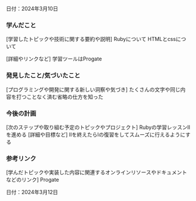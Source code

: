 日付：2024年3月10日

### 学んだこと
[学習したトピックや技術に関する要約や説明]
Rubyについて
HTMLとcssについて

[詳細やリンクなど]
学習ツールはProgate

### 発見したこと/気づいたこと
[プログラミングや開発に関する新しい洞察や気づき]
たくさんの文字や同じ内容を打つことなく済む省略の仕方を知った
### 今後の計画
[次のステップや取り組む予定のトピックやプロジェクト]
Rubyの学習レッスンⅡを進める
[詳細や目標など]
Ⅱを終えたらⅠの復習をしてスムーズに行えるようにする
### 参考リンク
[学んだトピックや実装した内容に関連するオンラインリソースやドキュメントなどのリンク]
Progate

日付：2024年3月12日
